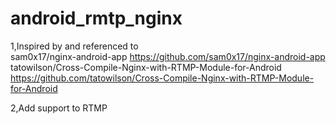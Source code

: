 # android_rmtp_nginx
1,Inspired by and referenced to            
sam0x17/nginx-android-app  https://github.com/sam0x17/nginx-android-app
tatowilson/Cross-Compile-Nginx-with-RTMP-Module-for-Android  https://github.com/tatowilson/Cross-Compile-Nginx-with-RTMP-Module-for-Android

2,Add support to RTMP

